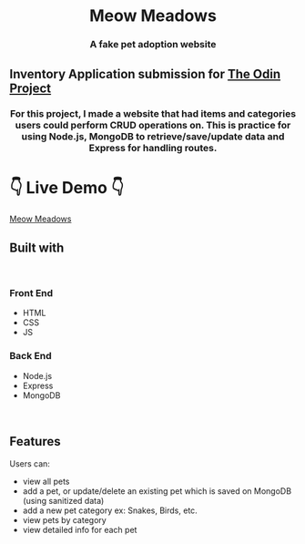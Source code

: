 <h1 align='center'>Meow Meadows</h1>
<h3 align='center'>A fake pet adoption website</h3>

## Inventory Application submission for [The Odin Project](https://www.theodinproject.com/lessons/nodejs-inventory-application)

<h3 align='center'>For this project, I made a website that had items and categories users could perform CRUD operations on. This is practice for using Node.js, MongoDB to retrieve/save/update data and Express for handling routes.</h3>

# 👇 Live Demo 👇

[Meow Meadows](https://mlorraine4.github.io/inventory-app/)

## Built with

</br>

### Front End
- HTML
- CSS
- JS

### Back End
- Node.js
- Express
- MongoDB

</br>

## Features

Users can: 
- view all pets
- add a pet, or update/delete an existing pet which is saved on MongoDB (using sanitized data)
- add a new pet category ex: Snakes, Birds, etc.
- view pets by category
- view detailed info for each pet

</br>
